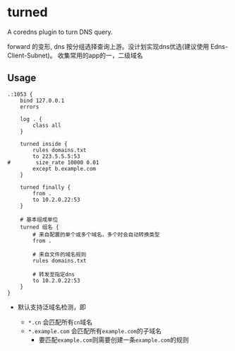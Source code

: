 # turned

A coredns plugin to turn DNS query.

forward 的变形, dns 按分组选择查询上游。没计划实现dns优选(建议使用 Edns-Client-Subnet)。 收集常用的app的一，二级域名

## Usage

```
.:1053 {
    bind 127.0.0.1
    errors

    log . {
        class all
    }

    turned inside {
        rules domains.txt
        to 223.5.5.5:53
#        size_rate 10000 0.01
        except b.example.com
    }

    turned finally {
        from .
        to 10.2.0.22:53
    }
    
    # 基本组成单位
    turned 组名 {
        # 来自配置的单个或多个域名，多个时会自动转换类型
        from .
        
        # 来自文件的域名规则
        rules domains.txt
        
        # 转发至指定dns
        to 10.2.0.22:53
    }
}
```

+ 默认支持泛域名检测，即
    - `*.cn` 会匹配所有`cn`域名

    * `*.example.com` 会匹配所有`example.com`的子域名
        - 要匹配`example.com`则需要创建一条`example.com`的规则